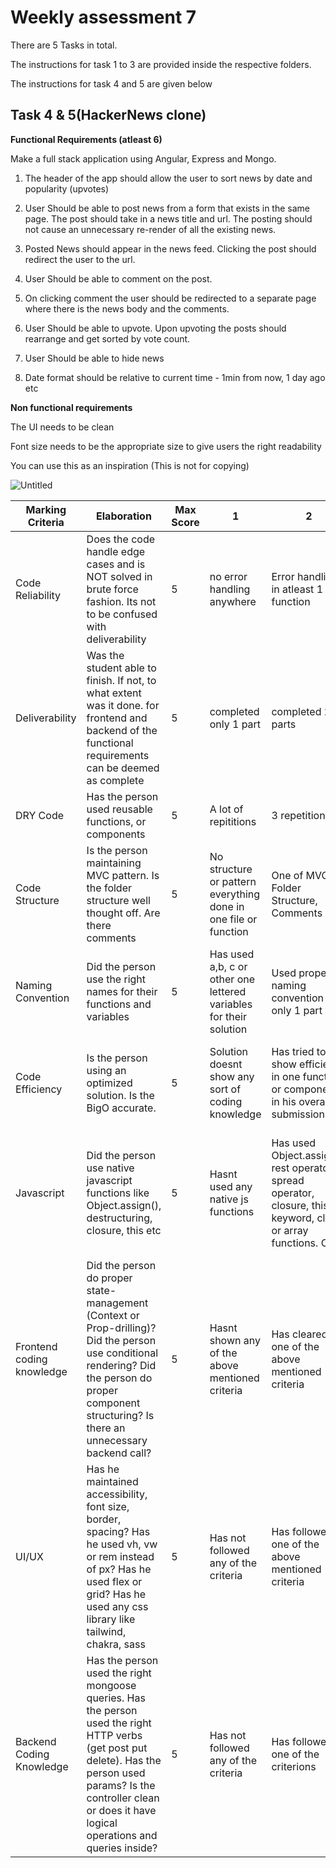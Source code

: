# Weekly assessment 7

There are 5 Tasks in total.

The instructions for task 1 to 3 are provided inside the respective folders.

The instructions for task 4 and 5 are given below

## Task 4 & 5(HackerNews clone)

**Functional Requirements (atleast 6)**

Make a full stack application using Angular, Express and Mongo.

1. The header of the app should allow the user to sort news by date and popularity (upvotes)

2. User Should be able to post news from a form that exists in the same page. The post should take in a news title and url. The posting should not cause an unnecessary re-render of all the existing news.

3. Posted News should appear in the news feed. Clicking the post should redirect the user to the url.

4. User Should be able to comment on the post.

5. On clicking comment the user should be redirected to a separate page where there is the news body and the comments.

6. User Should be able to upvote. Upon upvoting the posts should rearrange and get sorted by vote count.

7. User Should be able to hide news

8. Date format should be relative to current time - 1min from now, 1 day ago etc

**Non functional requirements**

The UI needs to be clean

Font size needs to be the appropriate size to give users the right readability

You can use this as an inspiration (This is not for copying)

![Untitled](https://res.cloudinary.com/dsuiwxwkg/image/upload/v1696948131/Frame_7_fovgmj.png)

| Marking Criteria          | Elaboration                                                                                                                                                                                                                | Max Score | 1                                                                  | 2                                                                                                               | 3                                                                                                                    | 4                                                                                                                     | 5                                                                                                                             |
| ------------------------- | -------------------------------------------------------------------------------------------------------------------------------------------------------------------------------------------------------------------------- | --------- | ------------------------------------------------------------------ | --------------------------------------------------------------------------------------------------------------- | -------------------------------------------------------------------------------------------------------------------- | --------------------------------------------------------------------------------------------------------------------- | ----------------------------------------------------------------------------------------------------------------------------- |
| Code Reliability          | Does the code handle edge cases and is NOT solved in brute force fashion. Its not to be confused with deliverability                                                                                                       | 5         | no error handling anywhere                                         | Error handling in atleast 1 function                                                                            | Error handling in 2 functions                                                                                        | Error handling in 2-4 functions                                                                                       | Error handling in all functions                                                                                               |
| Deliverability            | Was the student able to finish. If not, to what extent was it done. for frontend and backend of the functional requirements can be deemed as complete                                                                      | 5         | completed only 1 part                                              | completed 2 parts                                                                                               | completed 3 parts                                                                                                    | completed 4                                                                                                           | completed 5                                                                                                                   |
| DRY Code                  | Has the person used reusable functions, or components                                                                                                                                                                      | 5         | A lot of repititions                                               | 3 repetitions                                                                                                   | 2 repetitions                                                                                                        | 1 repetition                                                                                                          | 0 repetition                                                                                                                  |
| Code Structure            | Is the person maintaining MVC pattern. Is the folder structure well thought off. Are there comments                                                                                                                        | 5         | No structure or pattern everything done in one file or function    | One of MVC, Folder Structure, Comments                                                                          | Two of MVC, Folder Structure, Comments                                                                               | Three of MVC, Folder Structure, Comments                                                                              | Exceptionally good MVC, Folder Structure, Comments                                                                            |
| Naming Convention         | Did the person use the right names for their functions and variables                                                                                                                                                       | 5         | Has used a,b, c or other one lettered variables for their solution | Used proper naming convention in only 1 part                                                                    | Used proper naming convention in only 2 parts                                                                        | Used proper naming convention in only 3 parts                                                                         | Used proper naming convention in all 4 parts                                                                                  |
| Code Efficiency           | Is the person using an optimized solution. Is the BigO accurate.                                                                                                                                                           | 5         | Solution doesnt show any sort of coding knowledge                  | Has tried to show efficiency in one function or component in his overall submission                             | Has tried to show efficiency in two functions or components in his overall submission                                | Has tried to show efficiency in three functions or components in his overall submission                               | Has tried to show efficiency in all functions or components in his overall submission                                         |
| Javascript                | Did the person use native javascript functions like Object.assign(), destructuring, closure, this etc                                                                                                                      | 5         | Hasnt used any native js functions                                 | Has used Object.assign(), rest operator, spread operator, closure, this keyword, class or array functions. Once | Has used Object.assign(), rest operator, spread operator, closure, this keyword, class or array functions etc. Twice | Has used Object.assign(), rest operator, spread operator, closure, this keyword, class or array functions etc. Thrice | Has used Object.assign(), rest operator, spread operator, closure, this keyword, class or array functions etc. Mulitple times |
| Frontend coding knowledge | Did the person do proper state-management (Context or Prop-drilling)? Did the person use conditional rendering? Did the person do proper component structuring? Is there an unnecessary backend call?                      | 5         | Hasnt shown any of the above mentioned criteria                    | Has cleared one of the above mentioned criteria                                                                 | Has cleared two of the above mentioned criteria                                                                      | Has cleared three of the above mentioned criteria                                                                     | Has cleared all of the above mentioned criteria                                                                               |
| UI/UX                     | Has he maintained accessibility, font size, border, spacing? Has he used vh, vw or rem instead of px? Has he used flex or grid? Has he used any css library like tailwind, chakra, sass                                    | 5         | Has not followed any of the criteria                               | Has followed one of the above mentioned criteria                                                                | Has followed two of the above mentioned criteria                                                                     | Has followed three of the above mentioned criteria                                                                    | Has followed all of the above mentioned criteria                                                                              |
| Backend Coding Knowledge  | Has the person used the right mongoose queries. Has the person used the right HTTP verbs (get post put delete). Has the person used params? Is the controller clean or does it have logical operations and queries inside? | 5         | Has not followed any of the criteria                               | Has followed one of the criterions                                                                              | Has followed two of the criterions                                                                                   | Has followed three of the criterions                                                                                  | Has followed all of the criterions                                                                                            |
